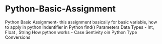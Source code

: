 # Python-Basic-Assignment
Python Basic Assignment- this assignment basically for basic variable, how to apply in python
Indentifier in Python
find() Parameters
Data Types  - Int, Float , String
How python works  - Case Sentivity oin Python
Type Conversions
